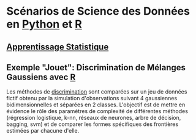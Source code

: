 # Scénarios de Science des Données en [Python](https://www.python.org/) et [R](href="https://cran.r-project.org/)
## [Apprentissage Statistique](\http://wikistat.fr)

##  Exemple "Jouet": Discrimination de Mélanges Gaussiens avec [R](https://cran.r-project.org/)


Les méthodes de [discrimination](http://wikistat.fr/pdf/st-m-app-intro.pdf) sont  comparées sur un jeu de données fictif obtenu par la simulation d'observations  suivant 4 gaussiennes bidimensionnelles et séparées en 2 classes. L'objectif est de mettre en évidence le rôle des paramètres de complexité de différentes méthodes (régression logistique, k-nn, réseaux de neurones, arbre de décision, bagging, svm) et de comparer les formes spécifiques des frontières estimées par chacune d'elle.